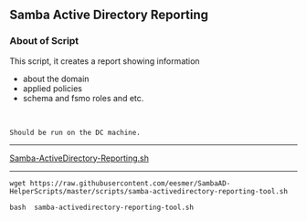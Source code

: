 ## Samba Active Directory Reporting

### About of Script
This script, it creates a report showing information
- about the domain
- applied policies
- schema and fsmo roles and etc. <br>
<br>

`Should be run on the DC machine.`

---

[Samba-ActiveDirectory-Reporting.sh](https://github.com/eesmer/DocAndTools/blob/main/SambaActiveDirectory/scripts/samba-activedirectory-reporting-tool.sh)

---

```
wget https://raw.githubusercontent.com/eesmer/SambaAD-HelperScripts/master/scripts/samba-activedirectory-reporting-tool.sh
```
```
bash  samba-activedirectory-reporting-tool.sh
```
